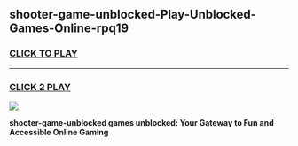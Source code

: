 
## shooter-game-unblocked-Play-Unblocked-Games-Online-rpq19
<h3>
<a href="https://premium76.site?title=shooter-game-unblocked&ref=24A">CLICK TO PLAY</a></h3>
<hr>

<h3>
<a href="https://premium76.site?title=shooter-game-unblocked&ref=24A">CLICK 2 PLAY</a>
  
</h3>

<a href="https://premium76.site?title=shooter-game-unblocked&ref=24A"><img src="https://clearcache.store/games.png"></a>


**shooter-game-unblocked games unblocked: Your Gateway to Fun and Accessible Online Gaming**
